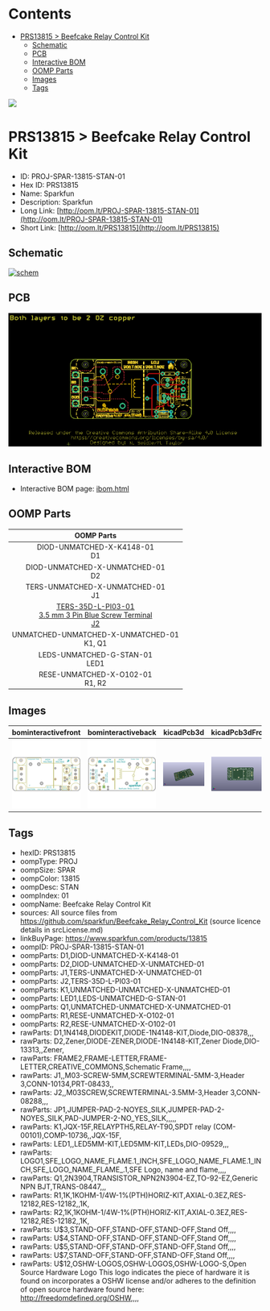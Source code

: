



Contents
========

* [PRS13815 > Beefcake Relay Control Kit](#prs13815--beefcake-relay-control-kit)
	* [Schematic](#schematic)
	* [PCB](#pcb)
	* [Interactive BOM](#interactive-bom)
	* [OOMP Parts](#oomp-parts)
	* [Images](#images)
	* [Tags](#tags)
  
![][im]
# PRS13815 > Beefcake Relay Control Kit

- ID: PROJ-SPAR-13815-STAN-01
- Hex ID: PRS13815
- Name: Sparkfun
- Description: Sparkfun
- Long Link: [http://oom.lt/PROJ-SPAR-13815-STAN-01](http://oom.lt/PROJ-SPAR-13815-STAN-01)
- Short Link: [http://oom.lt/PRS13815](http://oom.lt/PRS13815)

## Schematic
  
[![schem](eagleSchemImage.png)](eagleSchemImage.png)
## PCB
  
[![pcb](eagleImage.png)](eagleImage.png)
## Interactive BOM

- Interactive BOM page: [ibom.html](https://htmlpreview.github.io/?https://github.com/oomlout/oomlout_OOMP_projects/blob/main/PROJ-SPAR-13815-STAN-01/kicad/bom/ibom.html)

## OOMP Parts
  

|OOMP Parts|
| :---: |
|DIOD-UNMATCHED-X-K4148-01<BR>D1|
|DIOD-UNMATCHED-X-UNMATCHED-01<BR>D2|
|TERS-UNMATCHED-X-UNMATCHED-01<BR>J1|
|[TERS-35D-L-PI03-01<br> 3.5 mm 3 Pin Blue Screw Terminal<br> J2](https://github.com/oomlout/oomlout_OOMP_parts/tree/main/TERS-35D-L-PI03-01/)|
|UNMATCHED-UNMATCHED-X-UNMATCHED-01<BR>K1, Q1|
|LEDS-UNMATCHED-G-STAN-01<BR>LED1|
|RESE-UNMATCHED-X-O102-01<BR>R1, R2|

## Images
  
  

|bominteractivefront|bominteractiveback|kicadPcb3d|kicadPcb3dFront|kicadPcb3dBack|eagleImage|eagleSchemImage|pcbdraw|pcbdrawback|
| :---: | :---: | :---: | :---: | :---: | :---: | :---: | :---: | :---: |
|[![bominteractivefront](bomFront_140.png)](bomFront.png)|[![bominteractiveback](bomBack_140.png)](bomBack.png)|[![kicadPcb3d](kicadPcb3d_140.png)](kicadPcb3d.png)|[![kicadPcb3dFront](kicadPcb3dFront_140.png)](kicadPcb3dFront.png)|[![kicadPcb3dBack](kicadPcb3dBack_140.png)](kicadPcb3dBack.png)|[![eagleImage](eagleImage_140.png)](eagleImage.png)|[![eagleSchemImage](eagleSchemImage_140.png)](eagleSchemImage.png)|[![pcbdraw](pcbdraw_140.png)](pcbdraw.png)|[![pcbdrawback](pcbdrawBack_140.png)](pcbdrawBack.png)|

## Tags

- hexID: PRS13815
- oompType: PROJ
- oompSize: SPAR
- oompColor: 13815
- oompDesc: STAN
- oompIndex: 01
- oompName: Beefcake Relay Control Kit
- sources: All source files from https://github.com/sparkfun/Beefcake_Relay_Control_Kit (source licence details in srcLicense.md)
- linkBuyPage: https://www.sparkfun.com/products/13815
- oompID: PROJ-SPAR-13815-STAN-01
- oompParts: D1,DIOD-UNMATCHED-X-K4148-01
- oompParts: D2,DIOD-UNMATCHED-X-UNMATCHED-01
- oompParts: J1,TERS-UNMATCHED-X-UNMATCHED-01
- oompParts: J2,TERS-35D-L-PI03-01
- oompParts: K1,UNMATCHED-UNMATCHED-X-UNMATCHED-01
- oompParts: LED1,LEDS-UNMATCHED-G-STAN-01
- oompParts: Q1,UNMATCHED-UNMATCHED-X-UNMATCHED-01
- oompParts: R1,RESE-UNMATCHED-X-O102-01
- oompParts: R2,RESE-UNMATCHED-X-O102-01
- rawParts: D1,1N4148,DIODEKIT,DIODE-1N4148-KIT,Diode,DIO-08378,,,
- rawParts: D2,Zener,DIODE-ZENER,DIODE-1N4148-KIT,Zener Diode,DIO-13313,,Zener,
- rawParts: FRAME2,FRAME-LETTER,FRAME-LETTER,CREATIVE_COMMONS,Schematic Frame,,,,
- rawParts: J1,,M03-SCREW-5MM,SCREWTERMINAL-5MM-3,Header 3,CONN-10134,PRT-08433,,
- rawParts: J2,,M03SCREW,SCREWTERMINAL-3.5MM-3,Header 3,CONN-08288,,,
- rawParts: JP1,JUMPER-PAD-2-NOYES_SILK,JUMPER-PAD-2-NOYES_SILK,PAD-JUMPER-2-NO_YES_SILK,,,,,
- rawParts: K1,JQX-15F,RELAYPTH5,RELAY-T90,SPDT relay (COM-00101),COMP-10736,,JQX-15F,
- rawParts: LED1,,LED5MM-KIT,LED5MM-KIT,LEDs,DIO-09529,,,
- rawParts: LOGO1,SFE_LOGO_NAME_FLAME.1_INCH,SFE_LOGO_NAME_FLAME.1_INCH,SFE_LOGO_NAME_FLAME_.1,SFE Logo, name and flame,,,,
- rawParts: Q1,2N3904,TRANSISTOR_NPN2N3904-EZ,TO-92-EZ,Generic NPN BJT,TRANS-08447,,,
- rawParts: R1,1K,1KOHM-1/4W-1%(PTH)HORIZ-KIT,AXIAL-0.3EZ,RES-12182,RES-12182,,1K,
- rawParts: R2,1K,1KOHM-1/4W-1%(PTH)HORIZ-KIT,AXIAL-0.3EZ,RES-12182,RES-12182,,1K,
- rawParts: U$3,STAND-OFF,STAND-OFF,STAND-OFF,Stand Off,,,,
- rawParts: U$4,STAND-OFF,STAND-OFF,STAND-OFF,Stand Off,,,,
- rawParts: U$5,STAND-OFF,STAND-OFF,STAND-OFF,Stand Off,,,,
- rawParts: U$7,STAND-OFF,STAND-OFF,STAND-OFF,Stand Off,,,,
- rawParts: U$12,OSHW-LOGOS,OSHW-LOGOS,OSHW-LOGO-S,Open Source Hardware Logo This logo indicates the piece of hardware it is found on incorporates a OSHW license and/or adheres to the definition of open source hardware found here: http://freedomdefined.org/OSHW,,,,



[im]: kicadPcb3d_450.png
